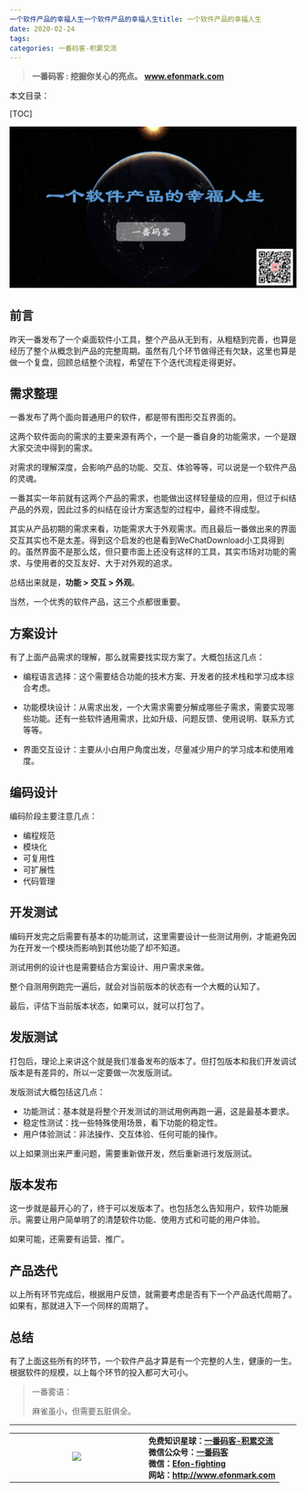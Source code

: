 ```yaml
---
一个软件产品的幸福人生一个软件产品的幸福人生title: 一个软件产品的幸福人生
date: 2020-02-24
tags: 
categories: 一番码客-积累交流
---
```


> **一番码客 : 挖掘你关心的亮点。**
> **www.efonmark.com**

本文目录：

[TOC]

![image-20200225001400978](2020-02-24-一个软件产品的幸福人生/image-20200225001400978.png)

<!--more-->

## 前言

昨天一番发布了一个桌面软件小工具，整个产品从无到有，从粗糙到完善，也算是经历了整个从概念到产品的完整周期。虽然有几个环节做得还有欠缺，这里也算是做一个复盘，回顾总结整个流程，希望在下个迭代流程走得更好。

## 需求整理

一番发布了两个面向普通用户的软件，都是带有图形交互界面的。

这两个软件面向的需求的主要来源有两个，一个是一番自身的功能需求，一个是跟大家交流中得到的需求。

对需求的理解深度，会影响产品的功能、交互、体验等等，可以说是一个软件产品的灵魂。

一番其实一年前就有这两个产品的需求，也能做出这样轻量级的应用，但过于纠结产品的外观，因此过多的纠结在设计方案选型的过程中，最终不得成型。

其实从产品初期的需求来看，功能需求大于外观需求。而且最后一番做出来的界面交互其实也不是太差。得到这个启发的也是看到WeChatDownload小工具得到的。虽然界面不是那么炫，但只要市面上还没有这样的工具，其实市场对功能的需求、与使用者的交互友好、大于对外观的追求。

总结出来就是，**功能 > 交互 > 外观**。

当然，一个优秀的软件产品，这三个点都很重要。

## 方案设计

有了上面产品需求的理解，那么就需要找实现方案了。大概包括这几点：

* 编程语言选择：这个需要结合功能的技术方案、开发者的技术栈和学习成本综合考虑。

* 功能模块设计：从需求出发，一个大需求需要分解成哪些子需求，需要实现哪些功能。还有一些软件通用需求，比如升级、问题反馈、使用说明、联系方式等等。
* 界面交互设计：主要从小白用户角度出发，尽量减少用户的学习成本和使用难度。

## 编码设计

编码阶段主要注意几点：

* 编程规范
* 模块化
* 可复用性
* 可扩展性
* 代码管理

## 开发测试

编码开发完之后需要有基本的功能测试，这里需要设计一些测试用例，才能避免因为在开发一个模块而影响到其他功能了却不知道。

测试用例的设计也是需要结合方案设计、用户需求来做。

整个自测用例跑完一遍后，就会对当前版本的状态有一个大概的认知了。

最后，评估下当前版本状态，如果可以，就可以打包了。

## 发版测试

打包后，理论上来讲这个就是我们准备发布的版本了。但打包版本和我们开发调试版本是有差异的，所以一定要做一次发版测试。

发版测试大概包括这几点：

* 功能测试：基本就是将整个开发测试的测试用例再跑一遍，这是最基本要求。
* 稳定性测试：找一些特殊使用场景，看下功能的稳定性。
* 用户体验测试：非法操作、交互体验、任何可能的操作。

以上如果测出来严重问题，需要重新做开发，然后重新进行发版测试。

## 版本发布

这一步就是最开心的了，终于可以发版本了。也包括怎么告知用户，软件功能展示。需要让用户简单明了的清楚软件功能、使用方式和可能的用户体验。

如果可能，还需要有运营、推广。

## 产品迭代

以上所有环节完成后，根据用户反馈，就需要考虑是否有下一个产品迭代周期了。如果有，那就进入下一个同样的周期了。

## 总结

有了上面这些所有的环节，一个软件产品才算是有一个完整的人生，健康的一生。根据软件的规模，以上每个环节的投入都可大可小。



> 一番雾语：
>
> 麻雀虽小，但需要五脏俱全。

------

<table>
<tr>
<td ><center><img src="http://www.efonmark.com/efonmark-blog/readme/guanzhu_1.jpg" width=40%></center></td>
<td width="50%" align=left><b>
    免费知识星球：<a href="http://www.efonmark.com/efonmark-blog/readme/zhishixingqiu1.png">一番码客-积累交流</a><br>
    微信公众号：<a href="http://www.efonmark.com/efonmark-blog/readme/guanzhu_1.jpg">一番码客</a><br>
    微信：<a href="http://www.efonmark.com/efonmark-blog/readme/weixin.jpg">Efon-fighting</a><br>
    网站：<a href="http://www.efonmark.com">http://www.efonmark.com</a><br></b></td>
</tr>
</table>